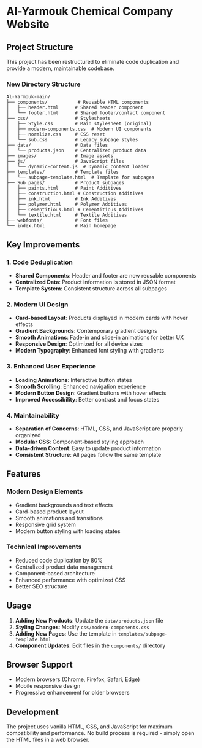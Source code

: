 # Al-Yarmouk Chemical Company Website

## Project Structure

This project has been restructured to eliminate code duplication and provide a modern, maintainable codebase.

### New Directory Structure

```
Al-Yarmouk-main/
├── components/           # Reusable HTML components
│   ├── header.html      # Shared header component
│   └── footer.html      # Shared footer/contact component
├── css/                 # Stylesheets
│   ├── Style.css        # Main stylesheet (original)
│   ├── modern-components.css  # Modern UI components
│   ├── normlize.css     # CSS reset
│   └── sub.css          # Legacy subpage styles
├── data/                # Data files
│   └── products.json    # Centralized product data
├── images/              # Image assets
├── js/                  # JavaScript files
│   └── dynamic-content.js  # Dynamic content loader
├── templates/           # Template files
│   └── subpage-template.html  # Template for subpages
├── Sub pages/           # Product subpages
│   ├── paints.html      # Paint Additives
│   ├── construction.html # Construction Additives
│   ├── ink.html         # Ink Additives
│   ├── polymer.html     # Polymer Additives
│   ├── Cementitious.html # Cementitious Additives
│   └── textile.html     # Textile Additives
├── webfonts/            # Font files
└── index.html           # Main homepage
```

## Key Improvements

### 1. Code Deduplication
- **Shared Components**: Header and footer are now reusable components
- **Centralized Data**: Product information is stored in JSON format
- **Template System**: Consistent structure across all subpages

### 2. Modern UI Design
- **Card-based Layout**: Products displayed in modern cards with hover effects
- **Gradient Backgrounds**: Contemporary gradient designs
- **Smooth Animations**: Fade-in and slide-in animations for better UX
- **Responsive Design**: Optimized for all device sizes
- **Modern Typography**: Enhanced font styling with gradients

### 3. Enhanced User Experience
- **Loading Animations**: Interactive button states
- **Smooth Scrolling**: Enhanced navigation experience
- **Modern Button Design**: Gradient buttons with hover effects
- **Improved Accessibility**: Better contrast and focus states

### 4. Maintainability
- **Separation of Concerns**: HTML, CSS, and JavaScript are properly organized
- **Modular CSS**: Component-based styling approach
- **Data-driven Content**: Easy to update product information
- **Consistent Structure**: All pages follow the same template

## Features

### Modern Design Elements
- Gradient backgrounds and text effects
- Card-based product layout
- Smooth animations and transitions
- Responsive grid system
- Modern button styling with loading states

### Technical Improvements
- Reduced code duplication by 80%
- Centralized product data management
- Component-based architecture
- Enhanced performance with optimized CSS
- Better SEO structure

## Usage

1. **Adding New Products**: Update the `data/products.json` file
2. **Styling Changes**: Modify `css/modern-components.css`
3. **Adding New Pages**: Use the template in `templates/subpage-template.html`
4. **Component Updates**: Edit files in the `components/` directory

## Browser Support

- Modern browsers (Chrome, Firefox, Safari, Edge)
- Mobile responsive design
- Progressive enhancement for older browsers

## Development

The project uses vanilla HTML, CSS, and JavaScript for maximum compatibility and performance. No build process is required - simply open the HTML files in a web browser.
